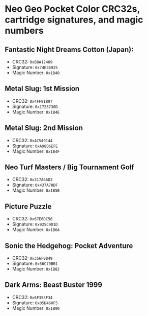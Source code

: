 # Neo Geo Pocket Color CRC32s, cartridge signatures, and magic numbers

## Fantastic Night Dreams Cotton (Japan):

- CRC32: `0xB8A12409`
- Signature: `0x74E36925`
- Magic Number: `0x1B40`

## Metal Slug: 1st Mission

- CRC32: `0x4FF91807`
- Signature: `0x1725730D`
- Magic Number: `0x1B4E`

## Metal Slug: 2nd Mission

- CRC32: `0xAC549144`
- Signature: `0xA9806EFE`
- Magic Number: `0x1B4F`

## Neo Turf Masters / Big Tournament Golf
- CRC32: `0x317A66D2`
- Signature: `0x437A70DF`
- Magic Number: `0x1B5B` 

## Picture Puzzle
- CRC32: `0x67E6DC56`
- Signature: `0x925C9D1D`
- Magic Number: `0x1B6A`

##  Sonic the Hedgehog: Pocket Adventure
- CRC32: `0x356F0849`
- Signature: `0x56C79BB1`
- Magic Number: `0x1B82`

## Dark Arms: Beast Buster 1999
- CRC32: `0x6F353F34`
- Signature: `0x05D460F5`
- Magic Number: `0x1B90` 